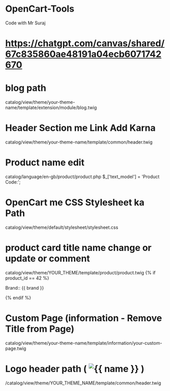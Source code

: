 # OpenCart-Tools
Code with Mr Suraj

# https://chatgpt.com/canvas/shared/67c835860ae48191a04ecb6071742670


# blog path
catalog/view/theme/your-theme-name/template/extension/module/blog.twig


# Header Section me Link Add Karna
catalog/view/theme/your-theme-name/template/common/header.twig


# Product name edit
catalog/language/en-gb/product/product.php
$_['text_model'] = 'Product Code:';


# OpenCart me CSS Stylesheet ka Path
catalog/view/theme/default/stylesheet/stylesheet.css


# product card title name change or update or comment 
catalog/view/theme/YOUR_THEME/template/product/product.twig
{% if product_id == 42 %}
    <p>Brand:: {{ brand }}</p>
{% endif %}


# Custom Page (information - Remove Title from Page)
catalog/view/theme/your-theme-name/template/information/your-custom-page.twig


# Logo header path   ( <img src="{{ logo }}" alt="{{ name }}" /> )
/catalog/view/theme/YOUR_THEME_NAME/template/common/header.twig
